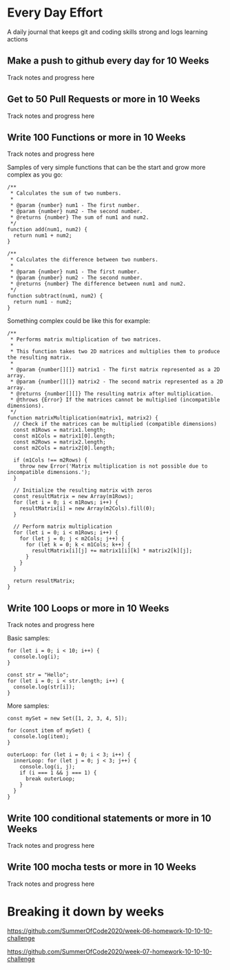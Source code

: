 # Every Day Effort

A daily journal that keeps git and coding skills strong and logs learning actions

## Make a push to github every day for 10 Weeks

Track notes and progress here

## Get to 50 Pull Requests or more in 10 Weeks

Track notes and progress here

## Write 100 Functions or more in 10 Weeks

Track notes and progress here

Samples of very simple functions that can be the start and grow more complex as you go:

```
/**
 * Calculates the sum of two numbers.
 *
 * @param {number} num1 - The first number.
 * @param {number} num2 - The second number.
 * @returns {number} The sum of num1 and num2.
 */
function add(num1, num2) {
  return num1 + num2;
}
```

```
/**
 * Calculates the difference between two numbers.
 *
 * @param {number} num1 - The first number.
 * @param {number} num2 - The second number.
 * @returns {number} The difference between num1 and num2.
 */
function subtract(num1, num2) {
  return num1 - num2;
}
```

Something complex could be like this for example:

```
/**
 * Performs matrix multiplication of two matrices.
 *
 * This function takes two 2D matrices and multiplies them to produce the resulting matrix.
 *
 * @param {number[][]} matrix1 - The first matrix represented as a 2D array.
 * @param {number[][]} matrix2 - The second matrix represented as a 2D array.
 * @returns {number[][]} The resulting matrix after multiplication.
 * @throws {Error} If the matrices cannot be multiplied (incompatible dimensions).
 */
function matrixMultiplication(matrix1, matrix2) {
  // Check if the matrices can be multiplied (compatible dimensions)
  const m1Rows = matrix1.length;
  const m1Cols = matrix1[0].length;
  const m2Rows = matrix2.length;
  const m2Cols = matrix2[0].length;

  if (m1Cols !== m2Rows) {
    throw new Error('Matrix multiplication is not possible due to incompatible dimensions.');
  }

  // Initialize the resulting matrix with zeros
  const resultMatrix = new Array(m1Rows);
  for (let i = 0; i < m1Rows; i++) {
    resultMatrix[i] = new Array(m2Cols).fill(0);
  }

  // Perform matrix multiplication
  for (let i = 0; i < m1Rows; i++) {
    for (let j = 0; j < m2Cols; j++) {
      for (let k = 0; k < m1Cols; k++) {
        resultMatrix[i][j] += matrix1[i][k] * matrix2[k][j];
      }
    }
  }

  return resultMatrix;
}
```

## Write 100 Loops or more in 10 Weeks

Track notes and progress here

Basic samples:

```
for (let i = 0; i < 10; i++) {
  console.log(i);
}
```


```
const str = "Hello";
for (let i = 0; i < str.length; i++) {
  console.log(str[i]);
}
```


More samples:

```
const mySet = new Set([1, 2, 3, 4, 5]);

for (const item of mySet) {
  console.log(item);
}
```

```
outerLoop: for (let i = 0; i < 3; i++) {
  innerLoop: for (let j = 0; j < 3; j++) {
    console.log(i, j);
    if (i === 1 && j === 1) {
      break outerLoop;
    }
  }
}
```

## Write 100 conditional statements or more in 10 Weeks

Track notes and progress here

## Write 100 mocha tests or more in 10 Weeks

Track notes and progress here

# Breaking it down by weeks

<https://github.com/SummerOfCode2020/week-06-homework-10-10-10-challenge>

<https://github.com/SummerOfCode2020/week-07-homework-10-10-10-challenge>

